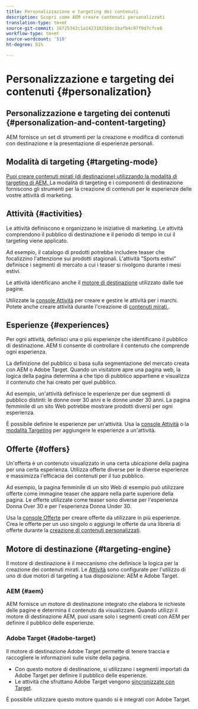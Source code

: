 ```yaml
---
title: Personalizzazione e targeting dei contenuti
description: Scopri come AEM creare contenuti personalizzati
translation-type: tm+mt
source-git-commit: 16725342c1a14231025bbc1bafb4c97f0d7cfce8
workflow-type: tm+mt
source-wordcount: '518'
ht-degree: 81%

---
```



# Personalizzazione e targeting dei contenuti {#personalization}

## Personalizzazione e targeting dei contenuti {#personalization-and-content-targeting}

AEM fornisce un set di strumenti per la creazione e modifica di contenuti con destinazione e la presentazione di esperienze personali.

## Modalità di targeting {#targeting-mode}

[Puoi creare contenuti mirati (di destinazione) utilizzando la modalità di targeting di AEM. ](/help/sites-cloud/authoring/personalization/targeted-content.md) La modalità di targeting e i componenti di destinazione forniscono gli strumenti per la creazione di contenuti per le esperienze delle vostre attività di marketing.

## Attività {#activities}

Le attività definiscono e organizzano le iniziative di marketing. Le attività comprendono il pubblico di destinazione e il periodo di tempo in cui il targeting viene applicato.

Ad esempio, il catalogo di prodotti potrebbe includere teaser che focalizzino l&#39;attenzione sui prodotti stagionali. L&#39;attività &quot;Sports estivi&quot; definisce i segmenti di mercato a cui i teaser si rivolgono durante i mesi estivi.

Le attività identificano anche il [motore di destinazione](#targeting-engine) utilizzato dalle tue pagine.

Utilizzate la [console Attività](/help/sites-cloud/authoring/personalization/activities.md) per creare e gestire le attività per i marchi. Potete anche creare attività durante l&#39;creazione di [contenuti mirati ](/help/sites-cloud/authoring/personalization/targeted-content.md).

## Esperienze {#experiences}

Per ogni attività, definisci una o più esperienze che identificano il pubblico di destinazione. AEM ti consente di controllare il contenuto che comprende ogni esperienza.

La definizione del pubblico si basa sulla segmentazione del mercato creata con AEM o Adobe Target. Quando un visitatore apre una pagina web, la logica della pagina determina a che tipo di pubblico appartiene e visualizza il contenuto che hai creato per quel pubblico.

Ad esempio, un&#39;attività definisce le esperienze per due segmenti di pubblico distinti: le donne over 30 anni e le donne under 30 anni. La pagina femminile di un sito Web potrebbe mostrare prodotti diversi per ogni esperienza.

È possibile definire le esperienze per un&#39;attività. Usa la [console Attività](/help/sites-cloud/authoring/personalization/activities.md#adding-editing-an-activity-using-the-activities-console) o la [modalità Targeting](/help/sites-cloud/authoring/personalization/targeted-content.md#adding-and-removing-experiences-using-targeting-mode) per aggiungere le esperienze a un&#39;attività.

## Offerte  {#offers}

Un&#39;offerta è un contenuto visualizzato in una certa ubicazione della pagina per una certa esperienza. Utilizza offerte diverse per le diverse esperienze e massimizza l&#39;efficacia dei contenuti per il tuo pubblico.

Ad esempio, la pagina femminile di un sito Web di esempio può utilizzare offerte come immagine teaser che appare nella parte superiore della pagina. Le offerte utilizzate come teaser sono diverse per l&#39;esperienza Donna Over 30 e per l&#39;esperienza Donna Under 30.

Usa la [console Offerte](/help/sites-cloud/authoring/personalization/offers.md) per creare offerte da utilizzare in più esperienze. Crea le offerte per un uso singolo o aggiungi le offerte da una libreria di offerte durante la [creazione di contenuti personalizzati](/help/sites-cloud/authoring/personalization/targeted-content.md).

## Motore di destinazione  {#targeting-engine}

Il motore di destinazione è il meccanismo che definisce la logica per la creazione dei contenuti mirati. Le [Attività](/help/sites-cloud/authoring/personalization/activities.md) sono configurate per l&#39;utilizzo di uno di due motori di targeting a tua disposizione: AEM e Adobe Target.

### AEM {#aem}

AEM fornisce un motore di destinazione integrato che elabora le richieste delle pagine e determina il contenuto da visualizzare. Quando utilizzi il motore di destinazione AEM, puoi usare solo i segmenti creati con AEM per definire il pubblico delle esperienze.

### Adobe Target {#adobe-target}

Il motore di destinazione Adobe Target permette di tenere traccia e raccogliere le informazioni sulle visite della pagina.

* Con questo motore di destinazione, si utilizzano i segmenti importati da Adobe Target per definire il pubblico delle esperienze.
* Le attività che sfruttano Adobe Target vengono [sincronizzate con Target](/help/sites-cloud/authoring/personalization/activities.md#synchronizing-activities-with-adobe-target).

È possibile utilizzare questo motore quando si è integrati con  Adobe Target. <!--You can use this engine when you have [integrated with Adobe Target](/help/sites-administering/opt-in.md).-->
